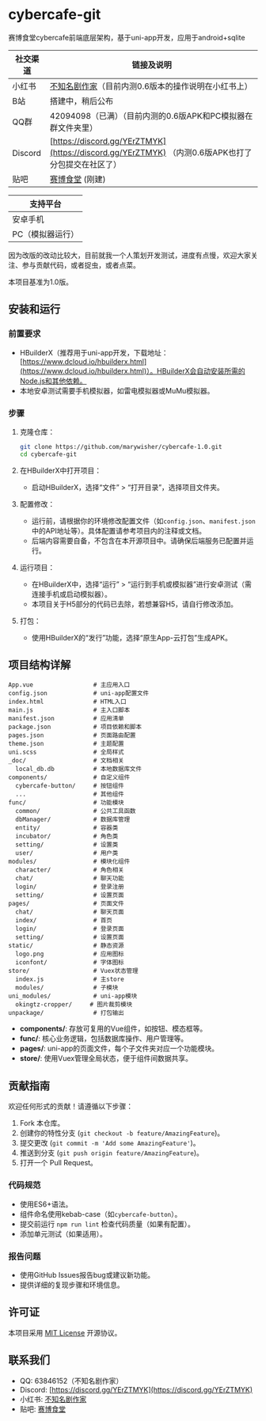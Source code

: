 # cybercafe-git
赛博食堂cybercafe前端底层架构，基于uni-app开发，应用于android+sqlite

| 社交渠道 | 链接及说明 |
| ------- | ----------- |
| 小红书   | [不知名剧作家](https://www.xiaohongshu.com/user/profile/609a8cf700000000010004c3)（目前内测0.6版本的操作说明在小红书上） |
| B站     | 搭建中，稍后公布 |
| QQ群    | 42094098（已满）（目前内测的0.6版APK和PC模拟器在群文件夹里） |
| Discord | [https://discord.gg/YErZTMYK](https://discord.gg/YErZTMYK) （内测0.6版APK也打了分包提交在社区了） |
| 贴吧    | [赛博食堂](https://tieba.baidu.com/f?kw=赛博食堂) (刚建) |


| 支持平台 |
| ------- |
| 安卓手机 |
| PC（模拟器运行）|

因为改版的改动比较大，目前就我一个人策划开发测试，进度有点慢，欢迎大家关注、参与贡献代码，或者捉虫，或者点菜。

本项目基准为1.0版。

## 安装和运行

### 前置要求
- HBuilderX（推荐用于uni-app开发，下载地址：[https://www.dcloud.io/hbuilderx.html](https://www.dcloud.io/hbuilderx.html)）。HBuilderX会自动安装所需的Node.js和其他依赖。
- 本地安卓测试需要手机模拟器，如雷电模拟器或MuMu模拟器。

### 步骤
1. 克隆仓库：
   ```bash
   git clone https://github.com/marywisher/cybercafe-1.0.git
   cd cybercafe-git
   ```

2. 在HBuilderX中打开项目：
   - 启动HBuilderX，选择“文件” > “打开目录”，选择项目文件夹。

3. 配置修改：
   - 运行前，请根据你的环境修改配置文件（如`config.json`、`manifest.json`中的API地址等）。具体配置请参考项目内的注释或文档。
   - 后端内容需要自备，不包含在本开源项目中。请确保后端服务已配置并运行。

4. 运行项目：
   - 在HBuilderX中，选择“运行” > “运行到手机或模拟器”进行安卓测试（需连接手机或启动模拟器）。
   - 本项目关于H5部分的代码已去除，若想兼容H5，请自行修改添加。

5. 打包：
   - 使用HBuilderX的“发行”功能，选择“原生App-云打包”生成APK。

## 项目结构详解

```
App.vue                 # 主应用入口
config.json             # uni-app配置文件
index.html              # HTML入口
main.js                 # 主入口脚本
manifest.json           # 应用清单
package.json            # 项目依赖和脚本
pages.json              # 页面路由配置
theme.json              # 主题配置
uni.scss                # 全局样式
_doc/                   # 文档相关
  local_db.db           # 本地数据库文件
components/             # 自定义组件
  cybercafe-button/     # 按钮组件
  ...                   # 其他组件
func/                   # 功能模块
  common/               # 公共工具函数
  dbManager/            # 数据库管理
  entity/               # 容器类
  incubator/            # 角色类
  setting/              # 设置类
  user/                 # 用户类
modules/                # 模块化组件
  character/            # 角色相关
  chat/                 # 聊天功能
  login/                # 登录注册
  setting/              # 设置页面
pages/                  # 页面文件
  chat/                 # 聊天页面
  index/                # 首页
  login/                # 登录页面
  setting/              # 设置页面
static/                 # 静态资源
  logo.png              # 应用图标
  iconfont/             # 字体图标
store/                  # Vuex状态管理
  index.js              # 主store
  modules/              # 子模块
uni_modules/            # uni-app模块
  okingtz-cropper/     # 图片裁剪模块
unpackage/              # 打包输出
```

- **components/**: 存放可复用的Vue组件，如按钮、模态框等。
- **func/**: 核心业务逻辑，包括数据库操作、用户管理等。
- **pages/**: uni-app的页面文件，每个子文件夹对应一个功能模块。
- **store/**: 使用Vuex管理全局状态，便于组件间数据共享。

## 贡献指南

欢迎任何形式的贡献！请遵循以下步骤：

1. Fork 本仓库。
2. 创建你的特性分支 (`git checkout -b feature/AmazingFeature`)。
3. 提交更改 (`git commit -m 'Add some AmazingFeature'`)。
4. 推送到分支 (`git push origin feature/AmazingFeature`)。
5. 打开一个 Pull Request。

### 代码规范
- 使用ES6+语法。
- 组件命名使用kebab-case（如`cybercafe-button`）。
- 提交前运行 `npm run lint` 检查代码质量（如果有配置）。
- 添加单元测试（如果适用）。

### 报告问题
- 使用GitHub Issues报告bug或建议新功能。
- 提供详细的复现步骤和环境信息。

## 许可证
本项目采用 [MIT License](LICENSE.txt) 开源协议。

## 联系我们
- QQ: 63846152（不知名剧作家）
- Discord: [https://discord.gg/YErZTMYK](https://discord.gg/YErZTMYK)
- 小红书: [不知名剧作家](https://www.xiaohongshu.com/user/profile/609a8cf700000000010004c3)
- 贴吧: [赛博食堂](https://tieba.baidu.com/f?kw=赛博食堂)